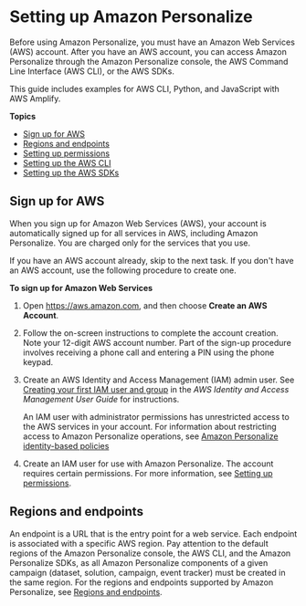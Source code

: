# Setting up Amazon Personalize<a name="setup"></a>

Before using Amazon Personalize, you must have an Amazon Web Services \(AWS\) account\. After you have an AWS account, you can access Amazon Personalize through the Amazon Personalize console, the AWS Command Line Interface \(AWS CLI\), or the AWS SDKs\.

This guide includes examples for AWS CLI, Python, and JavaScript with AWS Amplify\.

**Topics**
+ [Sign up for AWS](#aws-personalize-set-up-aws-account)
+ [Regions and endpoints](#endpoints)
+ [Setting up permissions](aws-personalize-set-up-permissions.md)
+ [Setting up the AWS CLI](aws-personalize-set-up-aws-cli.md)
+ [Setting up the AWS SDKs](aws-personalize-set-up-sdks.md)

## Sign up for AWS<a name="aws-personalize-set-up-aws-account"></a>

When you sign up for Amazon Web Services \(AWS\), your account is automatically signed up for all services in AWS, including Amazon Personalize\. You are charged only for the services that you use\.

If you have an AWS account already, skip to the next task\. If you don't have an AWS account, use the following procedure to create one\.<a name="proc-set-up-aws-account"></a>

**To sign up for Amazon Web Services**

1. Open [https://aws\.amazon\.com](https://aws.amazon.com), and then choose **Create an AWS Account**\.

1. Follow the on\-screen instructions to complete the account creation\. Note your 12\-digit AWS account number\. Part of the sign\-up procedure involves receiving a phone call and entering a PIN using the phone keypad\.

1. Create an AWS Identity and Access Management \(IAM\) admin user\. See [Creating your first IAM user and group](https://docs.aws.amazon.com/IAM/latest/UserGuide/getting-started_create-admin-group.html) in the *AWS Identity and Access Management User Guide* for instructions\.

   An IAM user with administrator permissions has unrestricted access to the AWS services in your account\. For information about restricting access to Amazon Personalize operations, see [Amazon Personalize identity\-based policies](security_iam_service-with-iam.md#security_iam_service-with-iam-id-based-policies)

1. Create an IAM user for use with Amazon Personalize\. The account requires certain permissions\. For more information, see [Setting up permissions](aws-personalize-set-up-permissions.md)\.

## Regions and endpoints<a name="endpoints"></a>

An endpoint is a URL that is the entry point for a web service\. Each endpoint is associated with a specific AWS region\. Pay attention to the default regions of the Amazon Personalize console, the AWS CLI, and the Amazon Personalize SDKs, as all Amazon Personalize components of a given campaign \(dataset, solution, campaign, event tracker\) must be created in the same region\. For the regions and endpoints supported by Amazon Personalize, see [Regions and endpoints](https://docs.aws.amazon.com/general/latest/gr/rande.html#personalize_region)\.